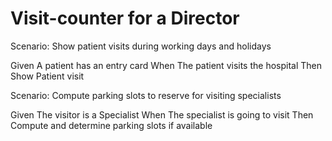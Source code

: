 # Visit-counter for a Director

Scenario: Show patient visits during working days and holidays

  Given A patient has an entry card
  When The patient visits the hospital
  Then Show Patient visit 

Scenario: Compute parking slots to reserve for visiting specialists

  Given The visitor is a Specialist
  When The specialist is going to visit
  Then Compute and determine parking slots if available
